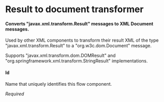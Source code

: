 # Result to document transformer
#### Converts "javax.xml.transform.Result" messages to XML Document messages.
Used by other XML components to transform their result XML of the type "javax.xml.transform.Result" to a "org.w3c.dom.Document" message.

Supports "javax.xml.transform.dom.DOMResult" and "org.springframework.xml.transform.StringResult" implementations.

#### Id
Name that uniquely identifies this flow component.

<i>Required</i>

